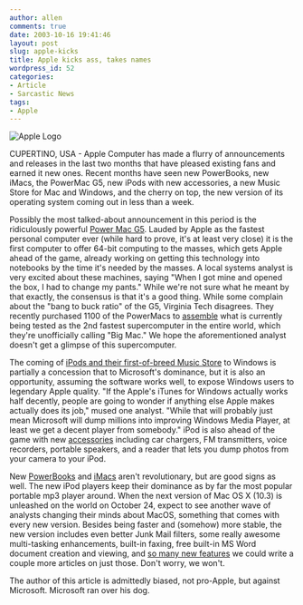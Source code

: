```yaml
---
author: allen
comments: true
date: 2003-10-16 19:41:46
layout: post
slug: apple-kicks
title: Apple kicks ass, takes names
wordpress_id: 52
categories:
- Article
- Sarcastic News
tags:
- Apple
---
```


![Apple Logo](/images/old/new_apple_logo.gif)

CUPERTINO, USA - Apple Computer has made a flurry of announcements and releases in the last two months that have pleased existing fans and earned it new ones. Recent months have seen new PowerBooks, new iMacs, the PowerMac G5, new iPods with new accessories, a new Music Store for Mac and Windows, and the cherry on top, the new version of its operating system coming out in less than a week.

Possibly the most talked-about announcement in this period is the ridiculously powerful [Power Mac G5](http://www.apple.com/powermac/). Lauded by Apple as the fastest personal computer ever (while hard to prove, it's at least very close) it is the first computer to offer 64-bit computing to the masses, which gets Apple ahead of the game, already working on getting this technology into notebooks by the time it's needed by the masses. A local systems analyst is very excited about these machines, saying "When I got mine and opened the box, I had to change my pants." While we're not sure what he meant by that exactly, the consensus is that it's a good thing. While some complain about the "bang to buck ratio" of the G5, Virginia Tech disagrees. They recently purchased 1100 of the PowerMacs to [assemble](http://computing.vt.edu/research_computing/terascale/) what is currently being tested as the 2nd fastest supercomputer in the entire world, which they're unofficially calling "Big Mac." We hope the aforementioned analyst doesn't get a glimpse of this supercomputer.

The coming of [iPods and their first-of-breed Music Store](http://www.apple.com/itunes/) to Windows is partially a concession that to Microsoft's dominance, but it is also an opportunity, assuming the software works well, to expose Windows users to legendary Apple quality. "If the Apple's iTunes for Windows actually works half decently, people are going to wonder if anything else Apple makes actually does its job," mused one analyst. "While that will probably just mean Microsoft will dump millions into improving Windows Media Player, at least we get a decent player from somebody." iPod is also ahead of the game with new [accessories](http://www.apple.com/ipod/accessories.html) including car chargers, FM transmitters, voice recorders, portable speakers, and a reader that lets you dump photos from your camera to your iPod.

New [PowerBooks](http://www.apple.com/powerbook/) and [iMacs](http://www.apple.com/imacs/) aren't revolutionary, but are good signs as well. The new iPod players keep their dominance as by far the most popular portable mp3 player around. When the next version of Mac OS X (10.3) is unleashed on the world on October 24, expect to see another wave of analysts changing their minds about MacOS, something that comes with every new version. Besides being faster and (somehow) more stable, the new version includes even better Junk Mail filters, some really awesome multi-tasking enhancements, built-in faxing, free built-in MS Word document creation and viewing, and [so many new features](http://www.apple.com/macosx/newfeatures/) we could write a couple more articles on just those. Don't worry, we won't.

The author of this article is admittedly biased, not pro-Apple, but against Microsoft. Microsoft ran over his dog.
